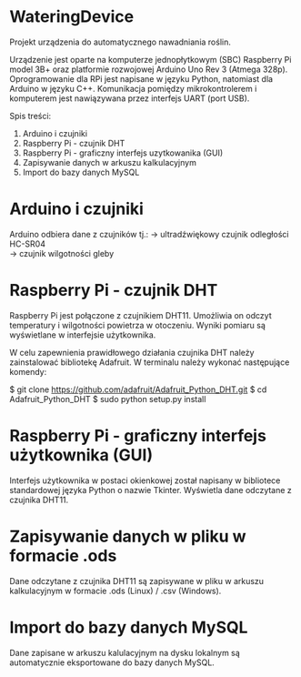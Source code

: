 # WateringDevice
Projekt urządzenia do automatycznego nawadniania roślin.

Urządzenie jest oparte na komputerze jednopłytkowym (SBC) 
Raspberry Pi model 3B+ oraz platformie rozwojowej Arduino
Uno Rev 3 (Atmega 328p). Oprogramowanie dla RPi jest napisane 
w języku Python, natomiast dla Arduino w języku C++. Komunikacja 
pomiędzy mikrokontrolerem i komputerem jest nawiązywana przez 
interfejs UART (port USB).

Spis treści:
1) Arduino i czujniki
2) Raspberry Pi - czujnik DHT
3) Raspberry Pi - graficzny interfejs uzytkowanika (GUI)
4) Zapisywanie danych w arkuszu kalkulacyjnym
5) Import do bazy danych MySQL

Arduino i czujniki
=============================================================================
Arduino odbiera dane z czujników tj.:
 -> ultradźwiękowy czujnik odległości HC-SR04                                     
 -> czujnik wilgotności gleby

Raspberry Pi - czujnik DHT
=============================================================================
Raspberry Pi jest połączone z czujnikiem DHT11. Umożliwia on odczyt 
temperatury i wilgotności powietrza w otoczeniu.
Wyniki pomiaru są wyświetlane w interfejsie użytkownika. 

W celu zapewnienia prawidłowego działania czujnika DHT należy zainstalować 
bibliotekę Adafruit. W terminalu należy wykonać następujące komendy:

$ git clone https://github.com/adafruit/Adafruit_Python_DHT.git
$ cd Adafruit_Python_DHT
$ sudo python setup.py install

Raspberry Pi - graficzny interfejs użytkownika (GUI)
===============================================================================
Interfejs użytkownika w postaci okienkowej został napisany w bibliotece 
standardowej języka Python o nazwie Tkinter. Wyświetla dane odczytane z czujnika DHT11.

Zapisywanie danych w pliku w formacie .ods
==============================================================================
Dane odczytane z czujnika DHT11 są zapisywane w pliku w arkuszu kalkulacyjnym w 
formacie .ods (Linux) / .csv (Windows). 

Import do bazy danych MySQL
===============================================================================
Dane zapisane w arkuszu kalulacyjnym na dysku lokalnym są automatycznie eksportowane 
do bazy danych MySQL.
